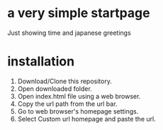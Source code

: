 # a very simple startpage
Just showing time and japanese greetings

# installation
1. Download/Clone this repository.
2. Open downloaded folder.
3. Open index.html file using a web browser.
4. Copy the url path from the url bar.
5. Go to web browser's homepage settings.
6. Select Custom url homepage and paste the url.
